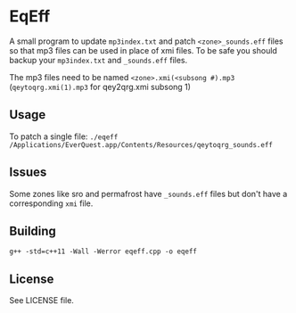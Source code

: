# EqEff

A small program to update `mp3index.txt` and patch `<zone>_sounds.eff` files so that mp3 files can be used in place of xmi files. To be safe you should backup your `mp3index.txt` and `_sounds.eff` files.

The mp3 files need to be named `<zone>.xmi(<subsong #).mp3` (`qeytoqrg.xmi(1).mp3` for qey2qrg.xmi subsong 1)

## Usage

To patch a single file:
`./eqeff /Applications/EverQuest.app/Contents/Resources/qeytoqrg_sounds.eff`

## Issues

Some zones like sro and permafrost have `_sounds.eff` files but don't have a corresponding `xmi` file.

## Building

`g++ -std=c++11 -Wall -Werror eqeff.cpp -o eqeff`

## License
See LICENSE file.
